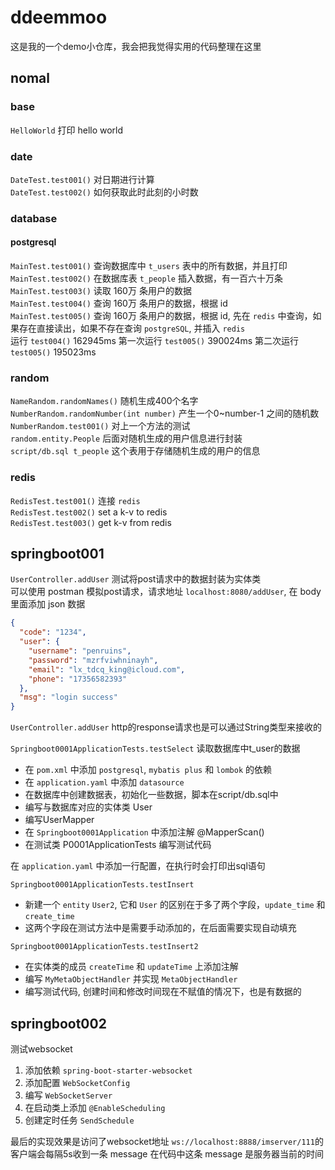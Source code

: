 # ddeemmoo
这是我的一个demo小仓库，我会把我觉得实用的代码整理在这里

## nomal
### base
`HelloWorld` 打印 hello world
### date
`DateTest.test001()` 对日期进行计算<br>
`DateTest.test002()` 如何获取此时此刻的小时数<br>
### database
#### postgresql
`MainTest.test001()` 查询数据库中 `t_users` 表中的所有数据，并且打印<br>
`MainTest.test002()` 在数据库表 `t_people` 插入数据，有一百六十万条<br>
`MainTest.test003()` 读取 160万 条用户的数据<br>
`MainTest.test004()` 查询 160万 条用户的数据，根据 id<br>
`MainTest.test005()` 查询 160万 条用户的数据，根据 id, 先在 `redis` 中查询，如果存在直接读出，如果不存在查询 `postgreSQL`, 并插入 `redis`<br>
运行 `test004()` 162945ms
第一次运行 `test005()` 390024ms
第二次运行 `test005()` 195023ms
### random
`NameRandom.randomNames()` 随机生成400个名字<br>
`NumberRandom.randomNumber(int number)` 产生一个0~number-1 之间的随机数<br>
`NumberRandom.test001()` 对上一个方法的测试<br>
`random.entity.People` 后面对随机生成的用户信息进行封装<br>
`script/db.sql t_people` 这个表用于存储随机生成的用户的信息
### redis
`RedisTest.test001()` 连接 `redis`<br>
`RedisTest.test002()` set a k-v to redis<br>
`RedisTest.test003()` get k-v from redis<br>
## springboot001
`UserController.addUser` 测试将post请求中的数据封装为实体类<br>
可以使用 postman 模拟post请求，请求地址 `localhost:8080/addUser`, 在 body里面添加 json 数据
```json
{
  "code": "1234",
  "user": {
    "username": "penruins",
	"password": "mzrfviwhninayh",
	"email": "lx_tdcq_king@icloud.com",
	"phone": "17356582393"
  },
  "msg": "login success"
}
```

`UserController.addUser` http的response请求也是可以通过String类型来接收的

`Springboot0001ApplicationTests.testSelect`
读取数据库中t_user的数据
- 在 `pom.xml` 中添加 `postgresql`, `mybatis plus` 和 `lombok` 的依赖
- 在 `application.yaml` 中添加 `datasource`
- 在数据库中创建数据表，初始化一些数据，脚本在script/db.sql中
- 编写与数据库对应的实体类 User
- 编写UserMapper
- 在 `Springboot0001Application` 中添加注解 @MapperScan()
- 在测试类 P0001ApplicationTests 编写测试代码

在 `application.yaml` 中添加一行配置，在执行时会打印出sql语句


`Springboot0001ApplicationTests.testInsert`
- 新建一个 `entity` `User2`, 它和 `User` 的区别在于多了两个字段，`update_time` 和 `create_time`
- 这两个字段在测试方法中是需要手动添加的，在后面需要实现自动填充

`Springboot0001ApplicationTests.testInsert2`
- 在实体类的成员 `createTime` 和 `updateTime` 上添加注解
- 编写 `MyMetaObjectHandler` 并实现 `MetaObjectHandler`
- 编写测试代码, 创建时间和修改时间现在不赋值的情况下，也是有数据的

## springboot002
测试websocket
1. 添加依赖 `spring-boot-starter-websocket`
2. 添加配置 `WebSocketConfig`
3. 编写 `WebSocketServer`
4. 在启动类上添加 `@EnableScheduling`
5. 创建定时任务 `SendSchedule`

最后的实现效果是访问了websocket地址 `ws://localhost:8888/imserver/111`的客户端会每隔5s收到一条 message
在代码中这条 message 是服务器当前的时间